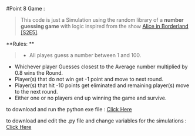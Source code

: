 #Point 8 Game :

>  This code is just a Simulation using the random library of a **number guessing game** with logic inspired from the show [Alice in Borderland [S2E5]](https://www.netflix.com/title/80200575).

**Rules: **
> - All playes guess a number between 1 and 100.
- Whichever player Guesses closest to the Average number multiplied by 0.8 wins the Round.
- Player(s) that do not win get -1 point and move to next round.
- Player(s) that hit -10 points get eliminated and remaining player(s) move to the next round.
- Either one or no players end up winning the game and survive.

to download and run the python exe file : [Click Here](dist/pointEightSimulation.exe)

to download and edit the .py file and change variables for the simulations : [Click Here](pointEightSimulation.py)